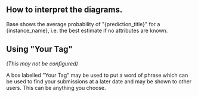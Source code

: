 ## How to interpret the diagrams.

Base shows the average probability of "{prediction_title}" for a {instance_name}, i.e. the best estimate if no attributes are known.

## Using "Your Tag"
_(This may not be configured)_

A box labelled "Your Tag" may be used to put a word of phrase which can be used to find your submissions at a later date and may be shown to other users. This can be anything you choose.